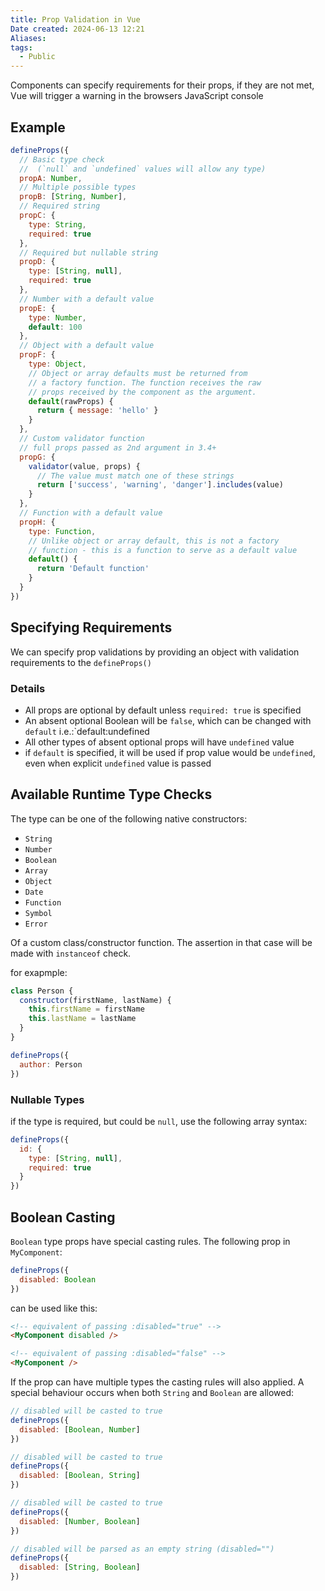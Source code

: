 ```yaml
---
title: Prop Validation in Vue
Date created: 2024-06-13 12:21
Aliases:
tags: 
  - Public
---
```


Components can specify requirements for their props, if they are not met, Vue will trigger a warning in the browsers JavaScript console

## Example

```js
defineProps({
  // Basic type check
  //  (`null` and `undefined` values will allow any type)
  propA: Number,
  // Multiple possible types
  propB: [String, Number],
  // Required string
  propC: {
    type: String,
    required: true
  },
  // Required but nullable string
  propD: {
    type: [String, null],
    required: true
  },
  // Number with a default value
  propE: {
    type: Number,
    default: 100
  },
  // Object with a default value
  propF: {
    type: Object,
    // Object or array defaults must be returned from
    // a factory function. The function receives the raw
    // props received by the component as the argument.
    default(rawProps) {
      return { message: 'hello' }
    }
  },
  // Custom validator function
  // full props passed as 2nd argument in 3.4+
  propG: {
    validator(value, props) {
      // The value must match one of these strings
      return ['success', 'warning', 'danger'].includes(value)
    }
  },
  // Function with a default value
  propH: {
    type: Function,
    // Unlike object or array default, this is not a factory
    // function - this is a function to serve as a default value
    default() {
      return 'Default function'
    }
  }
})
```

## Specifying Requirements

We can specify prop validations by providing an object with validation requirements to the `defineProps()`

### Details
- All props are optional by default unless `required: true` is specified
- An absent optional Boolean will be `false`, which can be changed with `default` i.e.:`default:undefined
- All other types of absent optional props will have `undefined` value
- if `default` is specified, it will be used if prop value would be `undefined`, even when explicit `undefined` value is passed

## Available Runtime Type Checks

The type can be one of the following native constructors:
- `String`
- `Number`
- `Boolean`
- `Array`
- `Object`
- `Date`
- `Function`
- `Symbol`
- `Error`

Of a custom class/constructor function. The assertion in that case will be made with `instanceof` check.

for exapmple:
```js
class Person {
  constructor(firstName, lastName) {
    this.firstName = firstName
    this.lastName = lastName
  }
}
```

```js
defineProps({
  author: Person
})
```

### Nullable Types
if the type is required, but could be `null`, use the following array syntax:
```js
defineProps({
  id: {
    type: [String, null],
    required: true
  }
})
```

## Boolean Casting
`Boolean` type props have special casting rules. The following prop in `MyComponent`:
```js
defineProps({
  disabled: Boolean
})
```

can be used like this:
```html
<!-- equivalent of passing :disabled="true" -->
<MyComponent disabled />

<!-- equivalent of passing :disabled="false" -->
<MyComponent />
```

If the prop can have multiple types the casting rules will also applied. A special behaviour occurs when both `String` and `Boolean` are allowed:
```js
// disabled will be casted to true
defineProps({
  disabled: [Boolean, Number]
})

// disabled will be casted to true
defineProps({
  disabled: [Boolean, String]
})

// disabled will be casted to true
defineProps({
  disabled: [Number, Boolean]
})

// disabled will be parsed as an empty string (disabled="")
defineProps({
  disabled: [String, Boolean]
})
```
